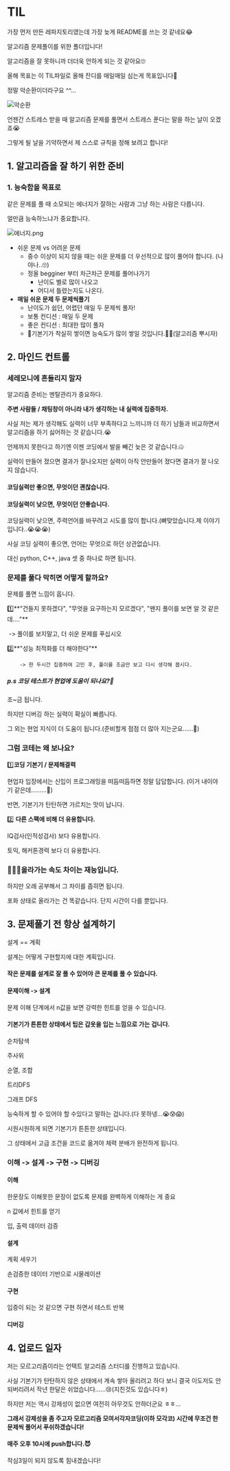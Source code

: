 # TIL 

가장 먼저 만든 레파지토리였는데 가장 늦게 README를 쓰는 것 같네요😂

알고리즘 문제풀이를 위한 폴더입니다! 

알고리즘을 잘 못하니까 더더욱 안하게 되는 것 같아요🙄

올해 목표는 이 TIL파일로 올해 잔디를 매일매일 심는게 목표입니다🤩

정말 악순환이더라구요 ^^...

![악순환](REAEME.assets/%EC%95%85%EC%88%9C%ED%99%98.jpg)



언젠간 스트레스 받을 때 알고리즘 문제를 풀면서 스트레스 푼다는 말을 하는 날이 오겠죠😭

그렇게 될 날을 기약하면서 제 스스로 규칙을 정해 보려고 합니다! 



## 1. 알고리즘을 잘 하기 위한 준비

### 1. 능숙함을 목표로

같은 문제를 풀 때 소모되는 에너지가 잘하는 사람과 그냥 하는 사람은 다릅니다.

얼만큼 능숙하느냐가 중요합니다.

![에너지.png](REAEME.assets/에너지.png)

- 쉬운 문제 vs 어려운 문제
  - 중수 이상이 되지 않을 때는 쉬운 문제를 더 우선적으로 많이 풀어야 합니다. (나야나..🙄)
  - 정올 begginer 부터 차근차근 문제를 풀어나가기 
    - 난이도 별로 많이 나오고 
    - 어디서 틀렸는지도 나온다.
- **매일 쉬운 문제 두 문제씩풀기**
  - 난이도가 쉽던, 어렵던 매일 두 문제씩 풀자! 
  - 보통 컨디션 : 매일 두 문제
  - 좋은 컨디션 : 최대한 많이 풀자 
  - 💙기본기가 착실히 쌓이면 능숙도가 많이 쌓일 것입니다.🤴🏻(알고리즘 뿌시자)



## 2. 마인드 컨트롤

### 세레모니에 흔들리지 말자

알고리즘 준비는 멘탈관리가 중요하다.

**주변 사람들 / 채팅창이 아니라 내가 생각하는 내 실력에 집중하자.**

사실 저는 제가 생각해도 실력이 너무 부족하다고 느끼니까 더 하기 남들과 비교하면서 알고리즘을 하기 싫어하는 것 같습니다.😭

언제까지 못한다고 하기엔 이젠 코딩에서 발을 빼긴 늦은 것 같습니다.🤐

실력이 만들어 졌으면 결과가 잘나오지만 실력이 아직 안만들어 졌다면 결과가 잘 나오지 않습니다.



#### 코딩실력만 좋으면, 무엇이던 괜찮습니다. 

#### 코딩실력이 낮으면, 무엇이던 안좋습니다. 



코딩실력이 낮으면, 주력언어를 바꾸려고 시도를 많이 합니다.(뼈맞았습니다.제 이야기입니다..😭😭😭)

사실 코딩 실력이 좋으면, 언어는 무엇으로 하던 상관없습니다.

대신 python, C++, java 셋 중 하나로 하면 됩니다.



### 문제를 풀다 막히면 어떻게 할까요?

문제를 풀면 느낌이 옵니다.

1️⃣**"건들지 못하겠다", "무엇을 요구하는지 모르겠다", "왠지 풀이를 보면 알 것 같은데...."**

​		-> 풀이를 보지말고, 더 쉬운 문제를 푸십시오

2️⃣**"성능 최적화를 더 해야한다"**

 		-> 한 두시간 집중하여 고민 후, 풀이를 조금만 보고 다시 생각해 봅시다.



##### p.s 코딩 테스트가 현업에 도움이 되나요?🤔

조~금 됩니다.

하지만 디버깅 하는 실력이 확실이 빠릅니다.

그 외는 현업 지식이 더 도움이 됩니다.(준비할게 점점 더 많아 지는군요......🤢)



### 그럼 코테는 왜 보나요?

1️⃣**코딩 기본기 / 문제해결력**

현업자 입장에서는 신입이 프로그래밍을 떠듬떠듬하면 정말 답답합니다. (이거 내이야기 같은데.........🤮)

반면, 기본기가 탄탄하면 가르치는 맛이 납니다.

2️⃣ **다른 스팩에 비해 더 유용합니다.**

IQ검사(인적성검사) 보다 유용합니다.

토익, 해커톤경력 보다 더 유용합니다.



### 🏃🏻‍♂️올라가는 속도 차이는 재능입니다.

하지만 오래 공부해서 그 차이를 좁히면 됩니다.

포화 상태로 올라가는 건 똑같습니다. 단지 시간이 다를 뿐입니다. 



## 3. 문제풀기 전 항상 설계하기

설계 == 계획 

설계는 어떻게 구현할지에 대한 계획입니다.

#### 작은 문제를 설계로 잘 풀 수 있어야 큰 문제를 풀 수 있습니다.



#### 문제이해 -> 설계

문제 이해 단계에서 n값을 보면 강력한 힌트를 얻을 수 있습니다. 



#### 기본기가 튼튼한 상태에서 팁은 갑옷을 입는 느낌으로 가는 겁니다. 

순차탐색 

주사위

순열, 조합

트리DFS

그래프 DFS 

능숙하게 할 수 있어야 할 수있다고 말하는 겁니다.(다 못하넹...😭😰😱)

시원시원하게 되면 기본기가 튼튼한 상태입니다.

그 상태에서 고급 조건을 코드로 옮겨야 체력 분배가 완전하게 됩니다. 



### 이해 -> 설계 -> 구현 -> 디버깅

#### 이해

한문장도 이해못한  문장이 없도록 문제를 완벽하게 이해하는 게 중요 

n 값에서 힌트를 얻기

입, 출력 데이터  검증 



#### 설계 

계획 세우기 

손검증한 데이터 기반으로 시물레이션 

#### 구현 

입증이 되는 것 같으면 구현 하면서 테스트 반복 

#### 디버깅 

 

## 4. 업로드 일자

저는 모르고리즘이라는 언택트 알고리즘 스터디를 진행하고 있습니다. 

사실 기본기가 탄탄하지 않은 상태에서 계속 쌓아 올리려고 하다 보니 결국 이도저도 안되버리려서 작년 한달은 쉬었습니다......😢(지친것도 있습니다ㅎ)

하지만 저는 역시 강제성이 없으면 여전히 아무것도 안하더군요 ㅎㅎ...

**그래서 강제성을 좀 주고자 모르고리즘 모여서각자코딩(이하 모각코) 시간에 무조건 한 문제씩 풀어서 푸쉬하겠습니다!**

#### 매주 오후 10시에 push합니다.😈

작심3일이 되지 않도록 힘내겠습니다!





